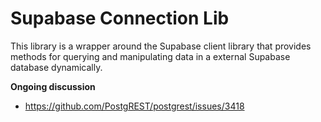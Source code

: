 # Supabase Connection Lib

This library is a wrapper around the Supabase client library that provides methods for querying and manipulating data in a external Supabase database dynamically.

**Ongoing discussion**

- https://github.com/PostgREST/postgrest/issues/3418
